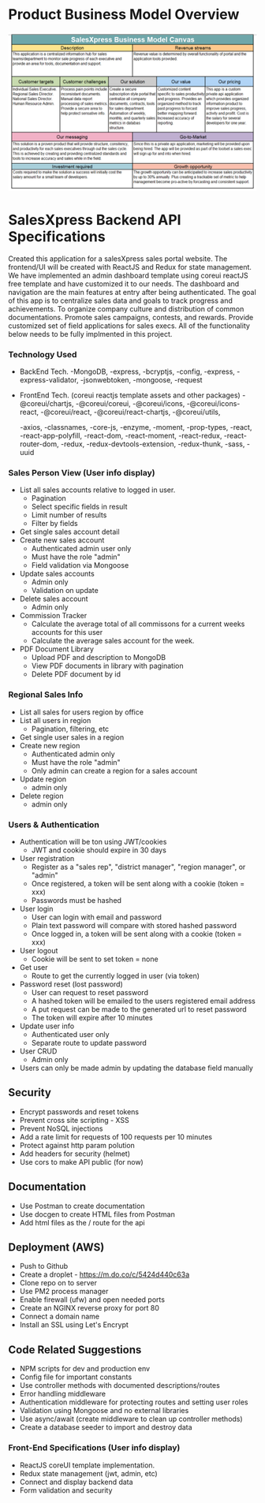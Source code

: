 # Product Business Model Overview

![Image of Yaktocat](./img/salesXpressBizModel.png)

# SalesXpress Backend API Specifications

Created this application for a salesXpress sales portal website. The frontend/UI will be created with ReactJS and Redux for state management. We have implemented an admin dashboard template using coreui reactJS free template and have customized it to our needs.
The dashboard and navigation are the main features at entry after being authenticated. The goal of this app is to centralize sales data and goals to track progress and achievements. To organize company culture and distribution of common documentations. Promote sales campaigns, contests, and rewards. Provide customized set of field applications for sales execs.
All of the functionality below needs to be fully implmented in this project.

### Technology Used

- BackEnd Tech.
  -MongoDB,
  -express,
  -bcryptjs,
  -config,
  -express,
  -express-validator,
  -jsonwebtoken,
  -mongoose,
  -request

- FrontEnd Tech. (coreui reactjs template assets and other packages)
  -@coreui/chartjs,
  -@coreui/coreui,
  -@coreui/icons,
  -@coreui/icons-react,
  -@coreui/react,
  -@coreui/react-chartjs,
  -@coreui/utils,

  -axios,
  -classnames,
  -core-js,
  -enzyme,
  -moment,
  -prop-types,
  -react,
  -react-app-polyfill,
  -react-dom,
  -react-moment,
  -react-redux,
  -react-router-dom,
  -redux,
  -redux-devtools-extension,
  -redux-thunk,
  -sass,
  -uuid

### Sales Person View (User info display)

- List all sales accounts relative to logged in user.
  - Pagination
  - Select specific fields in result
  - Limit number of results
  - Filter by fields
- Get single sales account detail
- Create new sales account
  - Authenticated admin user only
  - Must have the role "admin"
  - Field validation via Mongoose
- Update sales accounts
  - Admin only
  - Validation on update
- Delete sales account
  - Admin only
- Commission Tracker
  - Calculate the average total of all commissons for a current weeks accounts for this user
  - Calculate the average sales account for the week.
- PDF Document Library
  - Upload PDF and description to MongoDB
  - View PDF documents in library with pagination
  - Delete PDF document by id

### Regional Sales Info

- List all sales for users region by office
- List all users in region
  - Pagination, filtering, etc
- Get single user sales in a region
- Create new region
  - Authenticated admin only
  - Must have the role "admin"
  - Only admin can create a region for a sales account
- Update region
  - admin only
- Delete region
  - admin only

### Users & Authentication

- Authentication will be ton using JWT/cookies
  - JWT and cookie should expire in 30 days
- User registration
  - Register as a "sales rep", "district manager", "region manager", or "admin"
  - Once registered, a token will be sent along with a cookie (token = xxx)
  - Passwords must be hashed
- User login
  - User can login with email and password
  - Plain text password will compare with stored hashed password
  - Once logged in, a token will be sent along with a cookie (token = xxx)
- User logout
  - Cookie will be sent to set token = none
- Get user
  - Route to get the currently logged in user (via token)
- Password reset (lost password)
  - User can request to reset password
  - A hashed token will be emailed to the users registered email address
  - A put request can be made to the generated url to reset password
  - The token will expire after 10 minutes
- Update user info
  - Authenticated user only
  - Separate route to update password
- User CRUD
  - Admin only
- Users can only be made admin by updating the database field manually

## Security

- Encrypt passwords and reset tokens
- Prevent cross site scripting - XSS
- Prevent NoSQL injections
- Add a rate limit for requests of 100 requests per 10 minutes
- Protect against http param polution
- Add headers for security (helmet)
- Use cors to make API public (for now)

## Documentation

- Use Postman to create documentation
- Use docgen to create HTML files from Postman
- Add html files as the / route for the api

## Deployment (AWS)

- Push to Github
- Create a droplet - https://m.do.co/c/5424d440c63a
- Clone repo on to server
- Use PM2 process manager
- Enable firewall (ufw) and open needed ports
- Create an NGINX reverse proxy for port 80
- Connect a domain name
- Install an SSL using Let's Encrypt

## Code Related Suggestions

- NPM scripts for dev and production env
- Config file for important constants
- Use controller methods with documented descriptions/routes
- Error handling middleware
- Authentication middleware for protecting routes and setting user roles
- Validation using Mongoose and no external libraries
- Use async/await (create middleware to clean up controller methods)
- Create a database seeder to import and destroy data

### Front-End Specifications (User info display)

- ReactJS coreUI template implementation.
- Redux state management (jwt, admin, etc)
- Connect and display backend data
- Form validation and security
